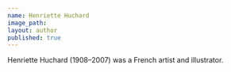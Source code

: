 ```yaml
---
name: Henriette Huchard
image_path:
layout: author
published: true
---
```

Henriette Huchard (1908–2007) was a French artist and illustrator.
